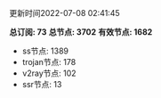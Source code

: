 更新时间2022-07-08 02:41:45

**总订阅: 73**
**总节点: 3702**
**有效节点: 1682**
- ss节点: 1389
- trojan节点: 178
- v2ray节点: 102
- ssr节点: 13

